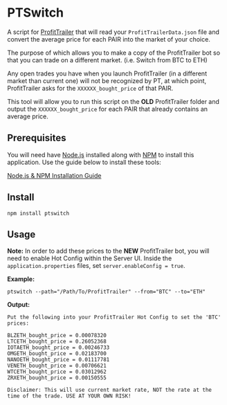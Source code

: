 PTSwitch
=============

A script for [ProfitTrailer](https://profittrailer.com/) that will read your `ProfitTrailerData.json` file and convert the average price for each PAIR into the market of your choice.

The purpose of which allows you to make a copy of the ProfitTrailer bot so that you can trade on a different market. (i.e. Switch from BTC to ETH)

Any open trades you have when you launch ProfitTrailer (in a different market than current one) will not be recognized by PT, at which point, ProfitTrailer asks for the `XXXXXX_bought_price` of that PAIR.

This tool will allow you to run this script on the **OLD** ProfitTrailer folder and output the `XXXXXX_bought_price` for each PAIR that already contains an average price.


Prerequisites
-------------

  You will need have [Node.js](https://nodejs.org) installed along with [NPM](https://www.npmjs.com/) to install this application.  Use the guide below to install these tools:

  [Node.js & NPM Installation Guide](https://docs.npmjs.com/getting-started/installing-node)


Install
-------

    npm install ptswitch


Usage
-----

**Note:** In order to add these prices to the **NEW** ProfitTrailer bot, you will need to enable Hot Config within the Server UI.  Inside the `application.properties` files, set `server.enableConfig = true`.

  **Example:**
  ```
  ptswitch --path="/Path/To/ProfitTrailer" --from="BTC" --to="ETH"
  ```

  **Output:**
  ```
  Put the following into your ProfitTrailer Hot Config to set the 'BTC' prices:

  BLZETH_bought_price = 0.00078320
  LTCETH_bought_price = 0.26052368
  IOTAETH_bought_price = 0.00246733
  OMGETH_bought_price = 0.02183700
  NANOETH_bought_price = 0.01117781
  VENETH_bought_price = 0.00706621
  WTCETH_bought_price = 0.03012962
  ZRXETH_bought_price = 0.00150555

  Disclaimer: This will use current market rate, NOT the rate at the time of the trade. USE AT YOUR OWN RISK!
  ```
